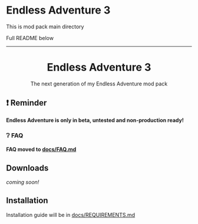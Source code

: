 # Endless Adventure 3
This is mod pack main directory

Full README below

-------------------------

<div align="center">

# Endless Adventure 3
The next generation of my Endless Adventure mod pack

<div align="left">

## :heavy_exclamation_mark: Reminder

**Endless Adventure is only in beta, untested and non-production ready!**

### :grey_question: FAQ
#### FAQ moved to [docs/FAQ.md](https://github.com/MrWooltrest/EndlessAdventure3/blob/mainline/docs/FAQ.md)

## Downloads
_coming soon!_

## Installation
Installation guide will be in [docs/REQUIREMENTS.md](https://github.com/MrWooltrest/EndlessAdventure3/blob/mainline/docs/REQUIREMENTS.md)